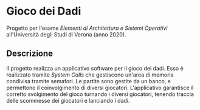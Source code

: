 # Gioco dei Dadi
Progetto per l'esame *Elementi di Architettura e Sistemi Operativi* all'Università degli Studi di Verona (anno 2020).

## Descrizione
Il progetto realizza un applicativo software per il gioco dei dadi. Esso è realizzato tramite *System Calls* che gestiscono un'area di memoria condivisa tramite semafori. Le partite sono gestite da un banco, e permettono il coinvolgimento di diversi giocatori. L'applicativo garantisce il corretto svolgimento del gioco turnando i diversi giocatori, tenendo traccia delle scommesse dei giocatori e lanciando i dadi. 
